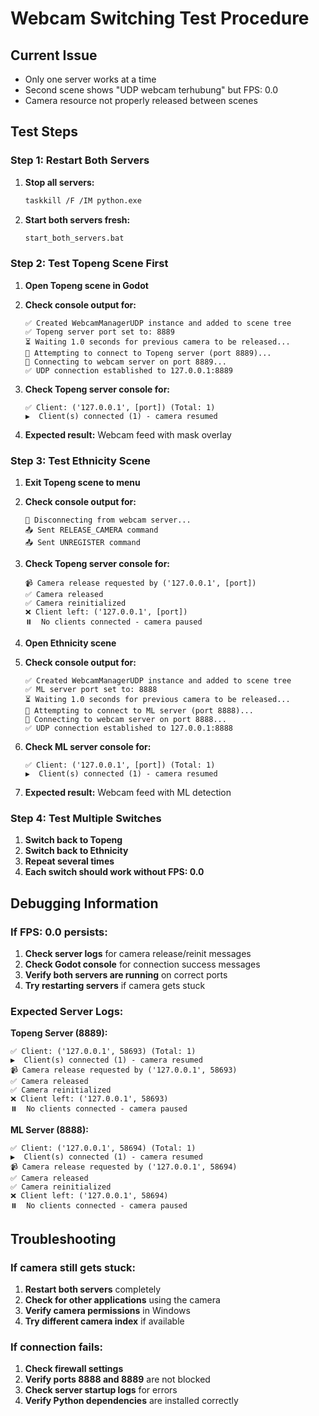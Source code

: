# Webcam Switching Test Procedure

## Current Issue
- Only one server works at a time
- Second scene shows "UDP webcam terhubung" but FPS: 0.0
- Camera resource not properly released between scenes

## Test Steps

### Step 1: Restart Both Servers
1. **Stop all servers:**
   ```bash
   taskkill /F /IM python.exe
   ```

2. **Start both servers fresh:**
   ```bash
   start_both_servers.bat
   ```

### Step 2: Test Topeng Scene First
1. **Open Topeng scene in Godot**
2. **Check console output for:**
   ```
   ✅ Created WebcamManagerUDP instance and added to scene tree
   ✅ Topeng server port set to: 8889
   ⏳ Waiting 1.0 seconds for previous camera to be released...
   🔄 Attempting to connect to Topeng server (port 8889)...
   🔄 Connecting to webcam server on port 8889...
   ✅ UDP connection established to 127.0.0.1:8889
   ```

3. **Check Topeng server console for:**
   ```
   ✅ Client: ('127.0.0.1', [port]) (Total: 1)
   ▶️  Client(s) connected (1) - camera resumed
   ```

4. **Expected result:** Webcam feed with mask overlay

### Step 3: Test Ethnicity Scene
1. **Exit Topeng scene to menu**
2. **Check console output for:**
   ```
   🔄 Disconnecting from webcam server...
   📤 Sent RELEASE_CAMERA command
   📤 Sent UNREGISTER command
   ```

3. **Check Topeng server console for:**
   ```
   📹 Camera release requested by ('127.0.0.1', [port])
   ✅ Camera released
   ✅ Camera reinitialized
   ❌ Client left: ('127.0.0.1', [port])
   ⏸️  No clients connected - camera paused
   ```

4. **Open Ethnicity scene**
5. **Check console output for:**
   ```
   ✅ Created WebcamManagerUDP instance and added to scene tree
   ✅ ML server port set to: 8888
   ⏳ Waiting 1.0 seconds for previous camera to be released...
   🔄 Attempting to connect to ML server (port 8888)...
   🔄 Connecting to webcam server on port 8888...
   ✅ UDP connection established to 127.0.0.1:8888
   ```

6. **Check ML server console for:**
   ```
   ✅ Client: ('127.0.0.1', [port]) (Total: 1)
   ▶️  Client(s) connected (1) - camera resumed
   ```

7. **Expected result:** Webcam feed with ML detection

### Step 4: Test Multiple Switches
1. **Switch back to Topeng**
2. **Switch back to Ethnicity**
3. **Repeat several times**
4. **Each switch should work without FPS: 0.0**

## Debugging Information

### If FPS: 0.0 persists:
1. **Check server logs** for camera release/reinit messages
2. **Check Godot console** for connection success messages
3. **Verify both servers are running** on correct ports
4. **Try restarting servers** if camera gets stuck

### Expected Server Logs:
**Topeng Server (8889):**
```
✅ Client: ('127.0.0.1', 58693) (Total: 1)
▶️  Client(s) connected (1) - camera resumed
📹 Camera release requested by ('127.0.0.1', 58693)
✅ Camera released
✅ Camera reinitialized
❌ Client left: ('127.0.0.1', 58693)
⏸️  No clients connected - camera paused
```

**ML Server (8888):**
```
✅ Client: ('127.0.0.1', 58694) (Total: 1)
▶️  Client(s) connected (1) - camera resumed
📹 Camera release requested by ('127.0.0.1', 58694)
✅ Camera released
✅ Camera reinitialized
❌ Client left: ('127.0.0.1', 58694)
⏸️  No clients connected - camera paused
```

## Troubleshooting

### If camera still gets stuck:
1. **Restart both servers** completely
2. **Check for other applications** using the camera
3. **Verify camera permissions** in Windows
4. **Try different camera index** if available

### If connection fails:
1. **Check firewall settings**
2. **Verify ports 8888 and 8889** are not blocked
3. **Check server startup logs** for errors
4. **Verify Python dependencies** are installed correctly
